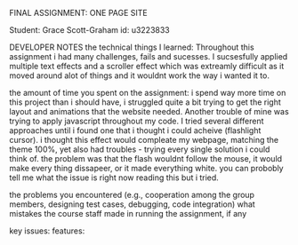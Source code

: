 
FINAL ASSIGNMENT: ONE PAGE SITE

Student: Grace Scott-Graham
id: u3223833

DEVELOPER NOTES 
the technical things I learned:
Throughout this assignment i had many challenges, fails and sucesses. I sucsesfully applied multiple text effects and a scroller effect which was extreamly difficult as it moved around alot of things and it wouldnt work the way i wanted it to. 

the amount of time you spent on the assignment:
i spend way more time on this project than i should have, i struggled quite a bit trying to get the right layout and animations that the website needed. Another trouble of mine was trying to apply javascript throughout my code. I tried several different approaches until i found one that i thought i could acheive (flashlight cursor). i thought this effect would compleate my webpage, matching the theme 100%, yet also had troubles - trying every single solution i could think of. the problem was that the flash wouldnt follow the mouse, it would make every thing dissapeer, or it made everything white. you can probobly tell me what the issue is right now reading this but i tried. 


the problems you encountered (e.g., cooperation among the group members, designing test cases, debugging, code integration)
what mistakes the course staff made in running the assignment, if any

key issues:
features:
